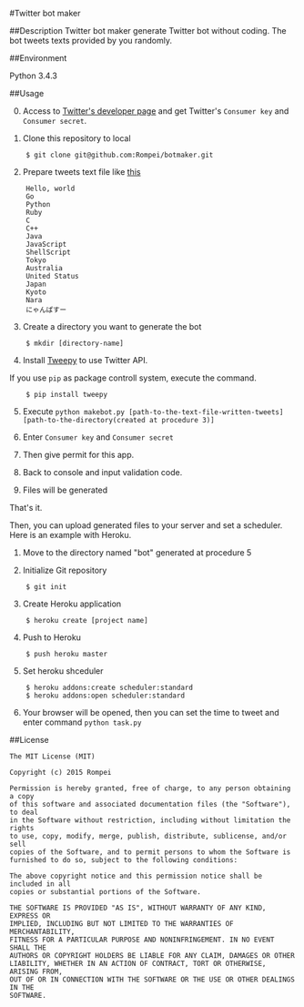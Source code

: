 #Twitter bot maker

##Description
Twitter bot maker generate Twitter bot without coding. The bot tweets texts provided by you randomly.

##Environment

Python 3.4.3

##Usage

0. Access to [Twitter's developer page](https://apps.twitter.com) and get Twitter's `Consumer key` and `Consumer secret`.

1. Clone this repository to local  

```
    $ git clone git@github.com:Rompei/botmaker.git
```
2. Prepare tweets text file like [this](https://github.com/Rompei/Twitter-bot-maker/blob/master/example/test.txt)   
```
    Hello, world
    Go
    Python
    Ruby
    C
    C++
    Java
    JavaScript
    ShellScript
    Tokyo
    Australia
    United Status
    Japan
    Kyoto
    Nara
    にゃんぱすー
```

3. Create a directory you want to generate the bot  
```
    $ mkdir [directory-name]
```
4. Install [Tweepy](https://github.com/tweepy/tweepy) to use Twitter API.  

If you use `pip` as package controll system, execute the command.  

```
    $ pip install tweepy
```
5. Execute `python makebot.py [path-to-the-text-file-written-tweets] [path-to-the-directory(created at procedure 3)]`

6. Enter `Consumer key` and `Consumer secret`

7. Then give permit for this app.

8. Back to console and input validation code.

9. Files will be generated

That's it.

Then, you can upload generated files to your server and set a scheduler. Here is an example with Heroku.

1. Move to the directory named "bot" generated at procedure 5

2. Initialize Git repository  
```
    $ git init
```
3. Create Heroku application  
```
    $ heroku create [project name]
```
4. Push to Heroku  
```
    $ push heroku master
```
5. Set heroku shceduler  
```
    $ heroku addons:create scheduler:standard
    $ heroku addons:open scheduler:standard
```
6. Your browser will be opened, then you can set the time to tweet and enter command `python task.py`

##License

    The MIT License (MIT)

    Copyright (c) 2015 Rompei

    Permission is hereby granted, free of charge, to any person obtaining a copy
    of this software and associated documentation files (the "Software"), to deal
    in the Software without restriction, including without limitation the rights
    to use, copy, modify, merge, publish, distribute, sublicense, and/or sell
    copies of the Software, and to permit persons to whom the Software is
    furnished to do so, subject to the following conditions:

    The above copyright notice and this permission notice shall be included in all
    copies or substantial portions of the Software.

    THE SOFTWARE IS PROVIDED "AS IS", WITHOUT WARRANTY OF ANY KIND, EXPRESS OR
    IMPLIED, INCLUDING BUT NOT LIMITED TO THE WARRANTIES OF MERCHANTABILITY,
    FITNESS FOR A PARTICULAR PURPOSE AND NONINFRINGEMENT. IN NO EVENT SHALL THE
    AUTHORS OR COPYRIGHT HOLDERS BE LIABLE FOR ANY CLAIM, DAMAGES OR OTHER
    LIABILITY, WHETHER IN AN ACTION OF CONTRACT, TORT OR OTHERWISE, ARISING FROM,
    OUT OF OR IN CONNECTION WITH THE SOFTWARE OR THE USE OR OTHER DEALINGS IN THE
    SOFTWARE.

